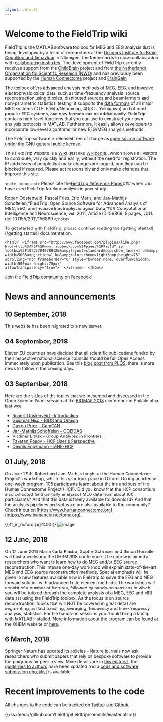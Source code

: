 ```yaml
---
layout: default
---
```


# Welcome to the FieldTrip wiki

FieldTrip is the MATLAB software toolbox for MEG and EEG analysis that is being developed by a team of researchers at the [Donders Institute for Brain, Cognition and Behaviour](http://www.ru.nl/donders) in Nijmegen, the Netherlands in close collaboration with [collaborating institutes](/external_links#collaborating_institutes). The development of FieldTrip currently receives support from the [ChildBrain](http://www.childbrain.eu) project and from [the Netherlands Organization for Scientific Research (NWO)](http://www.nwo.nl) and has previously been supported by the [Human Connectome](http://humanconnectome.org) project and [BrainGain](http://www.braingain.nl).

The toolbox offers advanced analysis methods of MEG, EEG, and invasive electrophysiological data, such as time-frequency analysis, source reconstruction using dipoles, distributed sources and beamformers and non-parametric statistical testing. It supports the [data formats](/dataformat) of all major MEG systems (CTF, Elekta/Neuromag, 4D/BTi, Yokogawa) and of most popular EEG systems, and new formats can be added easily. FieldTrip contains high-level functions that you can use to construct your own analysis protocols in MATLAB. Furthermore, it easily allows developers to incorporate low-level algorithms for new EEG/MEG analysis methods.

The FieldTrip software is released free of charge as [open source software](http://en.wikipedia.org/wiki/Open_source) under the GNU [general public license](http://www.gnu.org/copyleft/gpl.html).

This FieldTrip website is a [Wiki](http://en.wikipedia.org/wiki/Wiki) (just like [Wikipedia](http://en.wikipedia.org/)), which allows all visitors to contribute, very quickly and easily, without the need for registration. The IP addresses of people that make changes are logged, and they can be blocked if required. Please act responsibly and only make changes that improve this site.

`<note important>`
Please cite the[FieldTrip Reference Paper](http://www.hindawi.com/journals/cin/2011/156869/)### when you have used FieldTrip for data analysis in your study.

Robert Oostenveld, Pascal Fries, Eric Maris, and Jan-Mathijs Schoffelen,“FieldTrip: Open Source Software for Advanced Analysis of MEG, EEG, and Invasive Electrophysiological Data,”### Computational Intelligence and Neuroscience, vol. 2011, Article ID 156869, 9 pages, 2011. doi:10.1155/2011/156869
`</note>`

To get started with FieldTrip, please continue reading the [getting started](/getting started) documentation.

`<html>``<iframe src="http://www.facebook.com/plugins/like.php?href=http%3A%2F%2Fwww.facebook.com%2Fpages%2FFieldTrip-toolbox%2F192257040789426&amp;layout=standard&amp;show_faces=true&amp;width=500&amp;action=like&amp;colorscheme=light&amp;height=75" scrolling="no" frameborder="0" style="border:none; overflow:hidden; width:500px; height:75px;" allowTransparency="true">``</iframe>``</html>`

Join the [FieldTrip community on Facebook](http://www.facebook.com/pages/FieldTrip-toolbox/192257040789426)!

# News and announcements

## 10 September, 2018

This website has been migrated to a new server.

## 04 September, 2018

Eleven EU countries have decided that all scientific publications funded by their respective national science councils should be full Open Access immediately upon publication. See this [blog post from PLOS](https://blogs.plos.org/plos/2018/09/open-access-publishing-forges-ahead-in-europe/), there is more news to follow in the coming days.

## 03 September, 2018

Here are the slides of the topics that we presented and discussed in the Open Science Panel session at the [BIOMAG 2018](http://www.biomag2018.org) conference in Philadelphia last wee

*  [Robert Oostenveld - Introduction](https://www.slideshare.net/RobertOostenveld/biomag2018-robert-oostenveld-open-science-intro)
*  [Guiomar Niso - BIDS and Omega](https://www.slideshare.net/RobertOostenveld/biomag2018-guiomar-niso-bids-and-omega)
*  [Darren Price - CamCAN](https://www.slideshare.net/RobertOostenveld/biomag2018-darren-price-camcan)
*  [Jan-Mathijs Schoffelen - COBIDAS](https://www.slideshare.net/RobertOostenveld/biomag2018-janmathijs-schoffelen-cobidas)
*  [Vladimir Litvak - Group Analyses in Frontiers](https://www.slideshare.net/RobertOostenveld/biomag2018-vladimir-litvak-frontiers)
*  [Tzvetan Popov - HCP User's Perspective](https://www.slideshare.net/RobertOostenveld/biomag2018-tzvetan-popov-hcp-from-a-users-perspective)
*  [Dennis Engemann - MNE-HCP](https://www.slideshare.net/RobertOostenveld/biomag2018-denis-engemann-mnehcp)

## 01 July, 2018

On June 29th, Robert and Jan-Mathijs taught at the Human Connectome Project's workshop, which this year took place in Oxford. During an intense one-week program, 105 participants learnt about the ins and outs of the Human Connectome Project (HCP). Did you know that the HCP consortium also collected (and partially analysed) MEG data from about 100 participants? And that this data is freely available for download? And that the analysis pipelines and software are also available to the community? Check it out on [https://www.humanconnectome.org](https://www.humanconnectome.org).

{{:ft_in_oxford.jpg?400|}}
![image](/media/ft_in_oxford.jpg@400)

## 12 June, 2018

On 17 June 2018 Maria Carla Piastra, Sophie Schrader and Simon Homölle will host a workshop the OHBM2018 conference. The course is aimed at researchers who want to learn how to do MEG and/or EEG source reconstruction. This intense one-day workshop will explain state-of-the-art MEG and EEG source reconstruction methods. Special emphasis will be given to new features available now in Fieldtrip to solve the EEG and MEG forward solution with advanced finite element methods. The workshop will consist of a number of lectures, followed by hands-on sessions in which you will be tutored through the complete analysis of a MEG, EEG and MRI data set using the FieldTrip toolbox. As the focus is on source reconstruction, topics that will NOT be covered in great detail are segmenting, artifact handling, averaging, frequency and time-frequency analysis, statistics. For the hands-on sessions you should bring a laptop with MATLAB installed. More information about the program can be found at the OHBM website or [here](/workshop/ohbm2018).

## 6 March, 2018

Springer Nature has updated its policies - Nature journals now ask researchers who submit papers that rely on bespoke software to provide the programs for peer review. More details are in [this editorial](https://www.nature.com/articles/d41586-018-02741-4), the [guidelines to authors](https://www.nature.com/authors/policies/availability.html#code) have been updated and a [code and software submission checklist](http://www.nature.com/documents/GuidelinesCodePublication.pdf) is available.

# Recent improvements to the code

All changes to the code can be tracked on [Twitter](http://twitter.com/fieldtriptoolbx) and [Github](/development/git).

{{rss>feed://github.com/fieldtrip/fieldtrip/commits/master.atom}}
